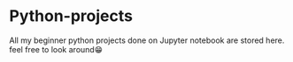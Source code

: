 # Python-projects

All my beginner python projects done on Jupyter notebook are stored here. feel free to look around😁
